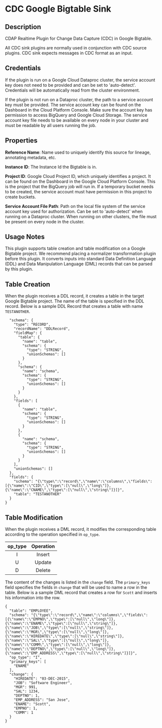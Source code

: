 # CDC Google Bigtable Sink

Description
-----------
CDAP Realtime Plugin for Change Data Capture (CDC) in Google Bigtable. 

All CDC sink plugins are normally used in conjunction with CDC source plugins. 
CDC sink expects messages in CDC format as an input.  

Credentials
-----------
If the plugin is run on a Google Cloud Dataproc cluster, the service account key does not need to be
provided and can be set to 'auto-detect'.
Credentials will be automatically read from the cluster environment.

If the plugin is not run on a Dataproc cluster, the path to a service account key must be provided.
The service account key can be found on the Dashboard in the Cloud Platform Console.
Make sure the account key has permission to access BigQuery and Google Cloud Storage.
The service account key file needs to be available on every node in your cluster and
must be readable by all users running the job.

Properties
----------
**Reference Name**: Name used to uniquely identify this source for lineage, annotating metadata, etc.

**Instance ID**: The Instance Id the Bigtable is in.

**Project ID**: Google Cloud Project ID, which uniquely identifies a project.
It can be found on the Dashboard in the Google Cloud Platform Console. This is the project
that the BigQuery job will run in. If a temporary bucket needs to be created, the service account
must have permission in this project to create buckets.

**Service Account File Path**: Path on the local file system of the service account key used for
authorization. Can be set to 'auto-detect' when running on a Dataproc cluster.
When running on other clusters, the file must be present on every node in the cluster.

Usage Notes
-----------
This plugin supports table creation and table modification on a Google Bigtable project. We recommend placing a normalizer transformation plugin before this plugin. It converts inputs into standard Data Definition Language (DDL) and Data Manipulation Language (DML) records that can be parsed by this plugin.

Table Creation
--------------
When the plugin receives a DDL record, it creates a table in the target Google Bigtable project. The name of the table is specified in the DDL record. Below is a sample DDL Record that creates a table with name `TESTANOTHER`.
```{
  "schema": {
    "type": "RECORD",
    "recordName": "DDLRecord",
    "fieldMap": {
      "table": {
        "name": "table",
        "schema": {
          "type": "STRING",
          "unionSchemas": []
        }
      },
      "schema": {
        "name": "schema",
        "schema": {
          "type": "STRING",
          "unionSchemas": []
        }
      }
    },
    "fields": [
      {
        "name": "table",
        "schema": {
          "type": "STRING",
          "unionSchemas": []
        }
      },
      {
        "name": "schema",
        "schema": {
          "type": "STRING",
          "unionSchemas": []
        }
      }
    ],
    "unionSchemas": []
  },
  "fields": {
    "schema": "{\"type\":\"record\",\"name\":\"columns\",\"fields\":[{\"name\":\"CID\",\"type\":[\"null\",\"long\"]},{\"name\":\"CNAME\",\"type\":[\"null\",\"string\"]}]}",
    "table": "TESTANOTHER"
  }
}
```

Table Modification
--------------
When the plugin receives a DML record, it modifies the corresponding table according to the operation specified in `op_type`. 

| op\_type | Operation |
| :--------------: | :--------------: |
| I | Insert |
| U | Update | 
| D | Delete |

The content of the changes is listed in the `change` field. The `primary_keys` field specifies the fields in `change` that will be used to name a row in the table. Below is a sample DML record that creates a row for `Scott` and inserts his information into the row.
```
{
  "table": "EMPLOYEE",
  "schema": "{\"type\":\"record\",\"name\":\"columns\",\"fields\":[{\"name\":\"EMPNO\",\"type\":[\"null\",\"long\"]},{\"name\":\"ENAME\",\"type\":[\"null\",\"string\"]},{\"name\":\"JOB\",\"type\":[\"null\",\"string\"]},{\"name\":\"MGR\",\"type\":[\"null\",\"long\"]},{\"name\":\"HIREDATE\",\"type\":[\"null\",\"string\"]},{\"name\":\"SAL\",\"type\":[\"null\",\"long\"]},{\"name\":\"COMM\",\"type\":[\"null\",\"long\"]},{\"name\":\"DEPTNO\",\"type\":[\"null\",\"long\"]},{\"name\":\"EMP_ADDRESS\",\"type\":[\"null\",\"string\"]}]}",
  "op_type": "I",
  "primary_keys": [
    "ENAME"
  ],
  "change": {
    "HIREDATE": "03-DEC-2015",
    "JOB": "Software Engineer",
    "MGR": 991,
    "SAL": 1234,
    "DEPTNO": 1,
    "EMP_ADDRESS": "San Jose",
    "ENAME": "Scott",
    "EMPNO": 1,
    "COMM": 1
  }
}
```